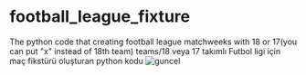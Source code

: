# football_league_fixture
 The python code that creating football league matchweeks with 18 or 17(you can put "x" instead of 18th team) teams/18 veya 17 takımlı Futbol ligi için maç fikstürü oluşturan python kodu
![guncel](https://user-images.githubusercontent.com/39379330/82753010-fb1a9780-9dca-11ea-8aa7-c5f28d6aa274.jpg)

